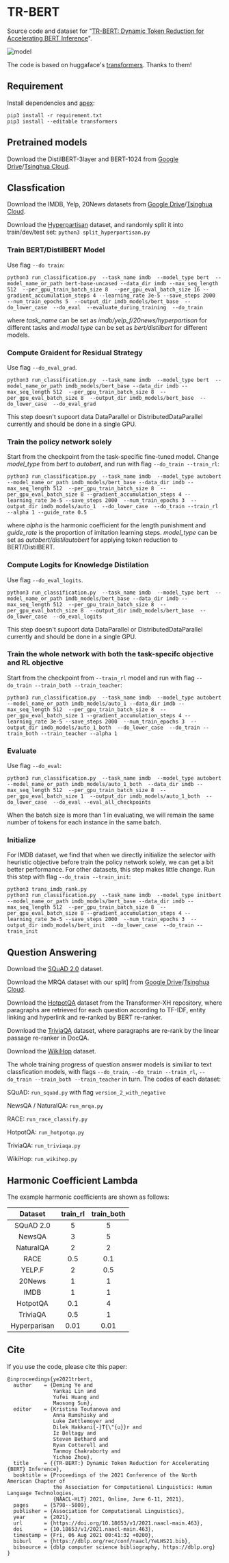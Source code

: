 # TR-BERT

Source code and dataset for "[TR-BERT: Dynamic Token Reduction for Accelerating BERT Inference](https://arxiv.org/abs/2105.11618)".

![model](https://github.com/thunlp/TR-BERT/blob/master/model.jpg)

The code is based on huggaface's [transformers](https://github.com/huggingface/transformers). Thanks to them! 

## Requirement
Install dependencies and [apex](https://github.com/NVIDIA/apex):
```
pip3 install -r requirement.txt
pip3 install --editable transformers
```

## Pretrained models

Download the DistilBERT-3layer and BERT-1024 from [Google Drive](https://drive.google.com/drive/folders/1NzJ5_LVlQ1IORj48zTpYXE-4FGCATsf-?usp=sharing)/[Tsinghua Cloud](https://cloud.tsinghua.edu.cn/d/869133d3fdc2400baf30).
## Classfication


Download the IMDB, Yelp, 20News datasets from [Google Drive](https://drive.google.com/drive/folders/1NzJ5_LVlQ1IORj48zTpYXE-4FGCATsf-?usp=sharing)/[Tsinghua Cloud](https://cloud.tsinghua.edu.cn/d/869133d3fdc2400baf30).


Download the [Hyperpartisan](https://zenodo.org/record/1489920#.X2DxuWgzaUk) dataset, and randomly split it into train/dev/test set: `python3 split_hyperpartisan.py`


### Train BERT/DistilBERT Model
Use flag `--do train`:
```
python3 run_classification.py  --task_name imdb  --model_type bert  --model_name_or_path bert-base-uncased --data_dir imdb --max_seq_length 512  --per_gpu_train_batch_size 8  --per_gpu_eval_batch_size 16 --gradient_accumulation_steps 4 --learning_rate 3e-5 --save_steps 2000  --num_train_epochs 5  --output_dir imdb_models/bert_base  --do_lower_case  --do_eval  --evaluate_during_training  --do_train
```

where *task_name* can be set as *imdb/yelp_f/20news/hyperpartisan* for different tasks and *model type* can be set as *bert/distilbert* for different models.

### Compute Graident for Residual Strategy 
Use flag `--do_eval_grad`.
```
python3 run_classification.py  --task_name imdb  --model_type bert  --model_name_or_path imdb_models/bert_base --data_dir imdb --max_seq_length 512  --per_gpu_train_batch_size 8  --per_gpu_eval_batch_size 8  --output_dir imdb_models/bert_base  --do_lower_case  --do_eval_grad
```
This step doesn't supoort data DataParallel or DistributedDataParallel currently and should be done in a single GPU.

### Train the policy network solely
Start from the checkpoint from the task-specific fine-tuned model. Change *model_type* from *bert* to *autobert*, and run with flag `--do_train --train_rl`:
```
python3 run_classification.py  --task_name imdb  --model_type autobert  --model_name_or_path imdb_models/bert_base --data_dir imdb --max_seq_length 512  --per_gpu_train_batch_size 8  --per_gpu_eval_batch_size 8 --gradient_accumulation_steps 4 --learning_rate 3e-5 --save_steps 2000  --num_train_epochs 3  --output_dir imdb_models/auto_1  --do_lower_case  --do_train --train_rl --alpha 1 --guide_rate 0.5
```
where *alpha* is the harmonic coefficient for the length punishment and *guide_rate* is the proportion of imitation learning steps. *model_type* can be set as *autobert/distilautobert* for applying token reduction to BERT/DistilBERT.

### Compute Logits for Knowledge Distilation
Use flag `--do_eval_logits`.
```
python3 run_classification.py  --task_name imdb  --model_type bert  --model_name_or_path imdb_models/bert_base --data_dir imdb --max_seq_length 512  --per_gpu_train_batch_size 8  --per_gpu_eval_batch_size 8  --output_dir imdb_models/bert_base  --do_lower_case  --do_eval_logits
```
This step doesn't supoort data DataParallel or DistributedDataParallel currently and should be done in a single GPU.


### Train the whole network with both the task-specifc objective and RL objective
Start from the checkpoint from `--train_rl` model and run with flag `--do_train --train_both --train_teacher`:
```
python3 run_classification.py  --task_name imdb  --model_type autobert  --model_name_or_path imdb_models/auto_1 --data_dir imdb --max_seq_length 512  --per_gpu_train_batch_size 8  --per_gpu_eval_batch_size 1 --gradient_accumulation_steps 4 --learning_rate 3e-5 --save_steps 2000  --num_train_epochs 3  --output_dir imdb_models/auto_1_both  --do_lower_case  --do_train --train_both --train_teacher --alpha 1
```

### Evaluate
Use flag `--do_eval`:
```
python3 run_classification.py  --task_name imdb  --model_type autobert  --model_name_or_path imdb_models/auto_1_both  --data_dir imdb --max_seq_length 512  --per_gpu_train_batch_size 8  --per_gpu_eval_batch_size 1  --output_dir imdb_models/auto_1_both  --do_lower_case  --do_eval --eval_all_checkpoints
```

When the batch size is more than 1 in evaluating, we will remain the same number of tokens for each instance in the same batch.


### Initialize
For IMDB dataset, we find that when we directly initialize the selector with heuristic objective before train 
the policy network solely, we can get a bit better performance. For other datasets, this step makes little change. Run this step with flag `--do_train --train_init`:

```
python3 trans_imdb_rank.py
python3 run_classification.py  --task_name imdb  --model_type initbert  --model_name_or_path imdb_models/bert_base --data_dir imdb --max_seq_length 512  --per_gpu_train_batch_size 8  --per_gpu_eval_batch_size 8 --gradient_accumulation_steps 4 --learning_rate 3e-5 --save_steps 2000  --num_train_epochs 3  --output_dir imdb_models/bert_init  --do_lower_case  --do_train --train_init 
```


## Question Answering

Download the [SQuAD 2.0](https://rajpurkar.github.io/SQuAD-explorer) dataset.

Download the MRQA dataset with our split] from [Google Drive](https://drive.google.com/drive/folders/1NzJ5_LVlQ1IORj48zTpYXE-4FGCATsf-?usp=sharing)/[Tsinghua Cloud](https://cloud.tsinghua.edu.cn/d/869133d3fdc2400baf30).

Download the [HotpotQA](https://github.com/microsoft/Transformer-XH) dataset from the Transformer-XH repository, where paragraphs are retrieved for each question according to TF-IDF, entity linking and hyperlink and re-ranked by BERT re-ranker.

Download the [TriviaQA](https://github.com/mandarjoshi90/linked_qa_datasets) dataset, where paragraphs are re-rank by the linear passage re-ranker in DocQA.

Download the [WikiHop](https://qangaroo.cs.ucl.ac.uk) dataset.

The whole training progress of question answer models is similiar to text classfication models, with flags `--do_train`, `--do_train --train_rl`, `--do_train --train_both --train_teacher` in turn. The codes of each dataset:

SQuAD: `run_squad.py` with flag `version_2_with_negative`

NewsQA / NaturalQA: `run_mrqa.py`

RACE: `run_race_classify.py`

HotpotQA: `run_hotpotqa.py`

TriviaQA: `run_triviaqa.py`

WikiHop: `run_wikihop.py`


## Harmonic Coefficient Lambda

The example harmonic coefficients are shown as follows:

|Dataset | train_rl | train_both |  
|:-: |:-:|:-:  |
|SQuAD 2.0	| 5	|  5  |
|NewsQA	| 3	| 5 |
|NaturalQA | 2	| 2 |
|RACE |0.5 | 0.1 |
|YELP.F	|2 |0.5|
|20News	|1 |1|
|IMDB |1 |1|
|HotpotQA |0.1 |4|
|TriviaQA |0.5 | 1 |
|Hyperparisan |0.01	|0.01|

## Cite

If you use the code, please cite this paper:

```
@inproceedings{ye2021trbert,
  author    = {Deming Ye and
               Yankai Lin and
               Yufei Huang and
               Maosong Sun},
  editor    = {Kristina Toutanova and
               Anna Rumshisky and
               Luke Zettlemoyer and
               Dilek Hakkani{-}T{\"{u}}r and
               Iz Beltagy and
               Steven Bethard and
               Ryan Cotterell and
               Tanmoy Chakraborty and
               Yichao Zhou},
  title     = {{TR-BERT:} Dynamic Token Reduction for Accelerating {BERT} Inference},
  booktitle = {Proceedings of the 2021 Conference of the North American Chapter of
               the Association for Computational Linguistics: Human Language Technologies,
               {NAACL-HLT} 2021, Online, June 6-11, 2021},
  pages     = {5798--5809},
  publisher = {Association for Computational Linguistics},
  year      = {2021},
  url       = {https://doi.org/10.18653/v1/2021.naacl-main.463},
  doi       = {10.18653/v1/2021.naacl-main.463},
  timestamp = {Fri, 06 Aug 2021 00:41:32 +0200},
  biburl    = {https://dblp.org/rec/conf/naacl/YeLHS21.bib},
  bibsource = {dblp computer science bibliography, https://dblp.org}
}
```
